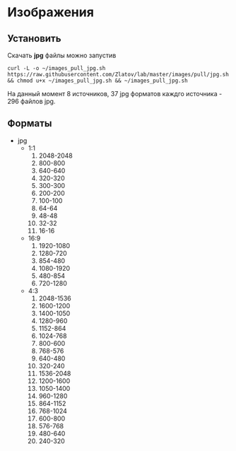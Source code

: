 # Изображения

## Установить

Скачать __jpg__ файлы можно запустив

```
curl -L -o ~/images_pull_jpg.sh https://raw.githubusercontent.com/Zlatov/lab/master/images/pull/jpg.sh && chmod u+x ~/images_pull_jpg.sh && ~/images_pull_jpg.sh
```

На данный момент 8 источников, 37 jpg форматов каждго источника - 296 файлов jpg.

## Форматы

* jpg
    * 1:1
        1. 2048-2048
        1. 800-800
        1. 640-640
        1. 320-320
        1. 300-300
        1. 200-200
        1. 100-100
        1. 64-64
        1. 48-48
        1. 32-32
        1. 16-16
    * 16:9
        1. 1920-1080
        1. 1280-720
        1. 854-480
        1. 1080-1920
        1. 480-854
        1. 720-1280
    * 4:3
        1. 2048-1536
        1. 1600-1200
        1. 1400-1050
        1. 1280-960
        1. 1152-864
        1. 1024-768
        1. 800-600
        1. 768-576
        1. 640-480
        1. 320-240
        1. 1536-2048
        1. 1200-1600
        1. 1050-1400
        1. 960-1280
        1. 864-1152
        1. 768-1024
        1. 600-800
        1. 576-768
        1. 480-640
        1. 240-320
